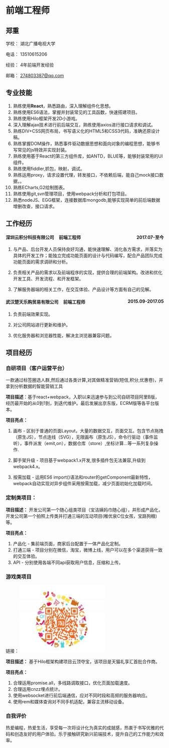 ​            

# 前端工程师

## 郑重

学校： 湖北广播电视大学

电话： 13510615206

经验： 4年前端开发经验                      

邮箱： 274803387@qq.com


## **专业技能**

1. 熟练使用**React**，熟悉路由，深入理解组件化思想。
2. 熟练使用ES6语法，掌握并封装常见的工具函数，快速搭建项目。
3. 熟练使用Hilo框架开发2D小游戏。
4. 深入理解ajax技术进行前后端交互，熟练使用axios进行接口请求和调试。
5. 熟练DIV+CSS网页布局，书写语义化的HTML5和CSS3代码，准确还原设计稿。
6. 熟练掌握DOM操作，熟悉事件驱动数据思想和面向对象的编程思想，能够书写常见的js特效并实现封装。
7. 熟练使用基于React的第三方组件库，如ANTD，BLUE等，能够封装常用的UI组件。
8. 熟练使用fiddler,抓包，映射，调试。
9. 熟练运用proxy，请求设置代理，转发接口，不依赖后端，能自己mock接口数据，。
10. 熟练ECharts,G2绘制图表。
11. 熟练使用git,svn管理项目，使用webpack分析和打包项目。
12. 熟悉nodeJS、EGG框架，连接数据库mongodb,能够实现简单的前后端数据增删改查，接口请求。

## **工作经历**

#### 深圳云积分科技有限公司	 <span style="margin-left:12px">前端工程师</span> <span style="float:right"> 	2017.07-至今</span>	  

1. 与产品、后台开发人员保持良好沟通，能快速理解、消化各方需求，并落实为具体的开发工作；能独立完成功能页面的设计与代码编写，配合产品团队完成功能页面的需求调研和分析。

2. 负责相关产品的需求以及前端程序的实现，提供合理的前端架构。改进和优化开发工具、开发流程、和开发框架。

3. 了解服务器端的相关工作，在交互体验、产品设计等方面有自己的见解。

#### 武汉楚天乐购贸易有限公司  <span style="margin-left:12px">前端工程师</span> <span style="float:right"> 2015.09-2017.05</span>

1. 负责前端效果实现。

2. 对公司网站进行更新和维护。

3. 优化服务器和浏览器性能，解决主浏览器兼容问题。

## **项目经历**

### 自研项目（客户运营平台）
一款通过标签圈选人群,然后通过各类计算,对其做精准营销(短信,积分,优惠卷)，并拿到分析数据的智能营销工具

**项目描述**：基于react+webpack，入职以来迅速参与到公司自研项目阿里B版，经历最开始的从0到1到，到迭代维护。最后发展出京东版，ECRM版等各平台版本。

**项目亮点：**

1.  画布 - 区别于普通的页面Layout，大量的数据交互，页面交互。包含节点拖拽（原生JS），节点连线（SVG），无限画布（原生JS），命令行驱动（事件监听），事件派发（emit,on），数据仓库（store）,坐标计算...等一系列复杂操作.


2. 脚手架升级 - 项目基于webpack1.x开发,很多插件包无法兼容,升级到webpack4.x。

3. 按需加载 - 运用ES6  import()语法和router的getComponent最新特性，webpack自动实现对异步组件采用按需加载，减少页面初始化加载时间。

###  定制类项目：

**项目描述：** 开发公司第一个随心组类项目（宝洁姨妈巾随心组），并形成产品化，开发公司第一个拍照上传类并打通三端的互动项目(稚优泉C位女孩，宝路狗粮)等。

**项目亮点：**

1. 产品化 -  集前端页面，商家后台配置于一体产品化定制。
2. 打通三端 - 项目分别在微信，淘宝，微博上线，用户可以在多个渠道获得一致的交互体验。
3. API - 分别使用各端不同api获取用户信息，压缩和上传。

###  游戏类项目

链接：![](./game.jpg)

**项目描述：** 基于Hilo框架构建项目云顶夺宝，该项目是天猫礼享汇首批合作商。

**项目亮点：**

1. 合理运用promise.all，多线路调取接口，优化页面加载速度。
2. 合理运用cnzz埋点统计。
3. 使用websocket进行前后端通信，应对不同时段和高频的服务器响应。
4. 使用rem和媒体查询对不同手机适配，兼容主流移动设备。

### **自我评价**

热爱编程，热爱生活，享受每一次将设计化为真实的成就感，热衷于书写优雅的代码和创造友好的用户体验。乐于接触研究新兴前端技术，提升自己的工作能力和效率。